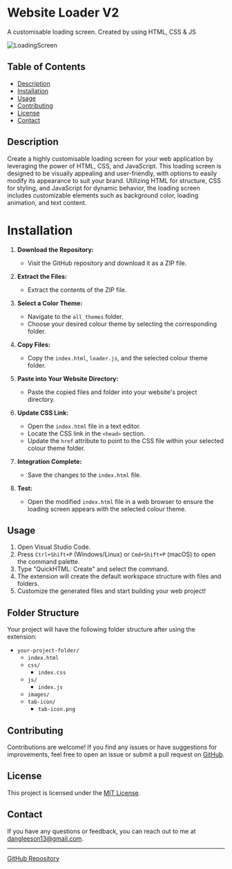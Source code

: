 # Website Loader V2

A customisable loading screen. Created by using HTML, CSS & JS

![LoadingScreen](https://i.ibb.co/4ZdLdj8/image-2023-11-26-231247617.png)

## Table of Contents

- [Description](#description)
- [Installation](#installation)
- [Usage](#usage)
- [Contributing](#contributing)
- [License](#license)
- [Contact](#contact)

## Description
Create a highly customisable loading screen for your web application by leveraging the power of HTML, CSS, and JavaScript. This loading screen is designed to be visually appealing and user-friendly, with options to easily modify its appearance to suit your brand. Utilizing HTML for structure, CSS for styling, and JavaScript for dynamic behavior, the loading screen includes customizable elements such as background color, loading animation, and text content. 

# Installation

1. **Download the Repository:**
   - Visit the GitHub repository and download it as a ZIP file.

2. **Extract the Files:**
   - Extract the contents of the ZIP file.

3. **Select a Color Theme:**
   - Navigate to the `all_themes` folder.
   - Choose your desired colour theme by selecting the corresponding folder.

4. **Copy Files:**
   - Copy the `index.html`, `loader.js`, and the selected colour theme folder.

5. **Paste into Your Website Directory:**
   - Paste the copied files and folder into your website's project directory.

6. **Update CSS Link:**
   - Open the `index.html` file in a text editor.
   - Locate the CSS link in the `<head>` section.
   - Update the `href` attribute to point to the CSS file within your selected colour theme folder.

7. **Integration Complete:**
   - Save the changes to the `index.html` file.

8. **Test:**
   - Open the modified `index.html` file in a web browser to ensure the loading screen appears with the selected colour theme.


## Usage

1. Open Visual Studio Code.
2. Press `Ctrl+Shift+P` (Windows/Linux) or `Cmd+Shift+P` (macOS) to open the command palette.
3. Type "QuickHTML: Create" and select the command.
4. The extension will create the default workspace structure with files and folders.
5. Customize the generated files and start building your web project!

## Folder Structure

Your project will have the following folder structure after using the extension:

- `your-project-folder/`
  - `index.html`
  - `css/`
    - `index.css`
  - `js/`
    - `index.js`
  - `images/`
  - `tab-icon/`
     - `tab-icon.png`

## Contributing

Contributions are welcome! If you find any issues or have suggestions for improvements, feel free to open an issue or submit a pull request on [GitHub](https://github.com/DanG4115/QuickHTML).

## License

This project is licensed under the [MIT License](LICENSE).

## Contact

If you have any questions or feedback, you can reach out to me at dangleeson13@gmail.com.

---
[GitHub Repository](https://github.com/DanG4115/QuickHTML)

